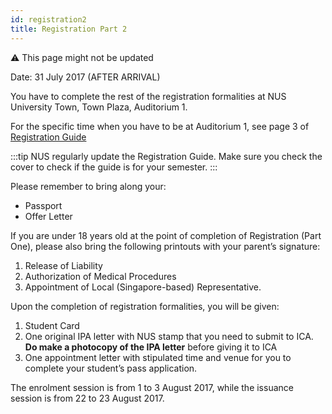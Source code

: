 ```yaml
---
id: registration2
title: Registration Part 2
---
```


:warning: This page might not be updated

Date: 31 July 2017 (AFTER ARRIVAL)<br/>

You have to complete the rest of the registration formalities at NUS University Town, Town Plaza, Auditorium 1.

For the specific time when you have to be at Auditorium 1, see page 3 of [Registration Guide](http://www.nus.edu.sg/registrar/info/info/Registration-Guide-for-Undergraduate-Students.pdf)

:::tip
NUS regularly update the Registration Guide. Make sure you check the cover to check if the guide is for your semester.
:::

Please remember to bring along your:
- Passport
- Offer Letter

If you are under 18 years old at the point of completion of Registration (Part One), please also bring the following printouts with your parent’s signature:

1. Release of Liability
1. Authorization of Medical Procedures
1. Appointment of Local (Singapore-based) Representative.

Upon the completion of registration formalities, you will be given:

1. Student Card
1. One original IPA letter with NUS stamp that you need to submit to ICA. **Do make a photocopy of the IPA letter** before giving it to ICA
1. One appointment letter with stipulated time and venue for you to complete your student’s pass application.

The enrolment session is from 1 to 3 August 2017, while the issuance session is from 22 to 23 August 2017.
